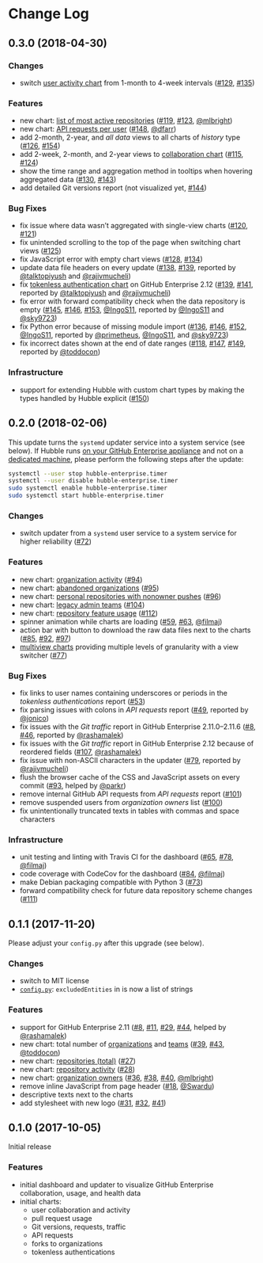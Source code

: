 # Change Log

## 0.3.0 (2018-04-30)

### Changes

* switch [user activity chart](https://autodesk.github.io/hubble/users-activity) from 1-month to 4-week intervals ([#129](https://github.com/Autodesk/hubble/issues/129), [#135](https://github.com/Autodesk/hubble/issues/135))

### Features

* new chart: [list of most active repositories](https://autodesk.github.io/hubble/repos-activity) ([#119](https://github.com/Autodesk/hubble/issues/119), [#123](https://github.com/Autodesk/hubble/issues/123), [@mlbright](https://github.com/mlbright))
* new chart: [API requests per user](https://autodesk.github.io/hubble/housekeeping-api-requests) ([#148](https://github.com/Autodesk/hubble/issues/148), [@dfarr](https://github.com/dfarr))
* add 2-month, 2-year, and *all data* views to all charts of *history* type ([#126](https://github.com/Autodesk/hubble/issues/126), [#154](https://github.com/Autodesk/hubble/issues/154))
* add 2-week, 2-month, and 2-year views to [collaboration chart](https://autodesk.github.io/hubble/) ([#115](https://github.com/Autodesk/hubble/issues/115), [#124](https://github.com/Autodesk/hubble/issues/124))
* show the time range and aggregation method in tooltips when hovering aggregated data ([#130](https://github.com/Autodesk/hubble/issues/130), [#143](https://github.com/Autodesk/hubble/issues/143))
* add detailed Git versions report (not visualized yet, [#144](https://github.com/Autodesk/hubble/issues/144))

### Bug Fixes

* fix issue where data wasn’t aggregated with single-view charts ([#120](https://github.com/Autodesk/hubble/issues/120), [#121](https://github.com/Autodesk/hubble/issues/121))
* fix unintended scrolling to the top of the page when switching chart views ([#125](https://github.com/Autodesk/hubble/issues/125))
* fix JavaScript error with empty chart views ([#128](https://github.com/Autodesk/hubble/issues/128), [#134](https://github.com/Autodesk/hubble/issues/134))
* update data file headers on every update ([#138](https://github.com/Autodesk/hubble/issues/138), [#139](https://github.com/Autodesk/hubble/issues/139), reported by [@talktopiyush](https://github.com/talktopiyush) and [@rajivmucheli](https://github.com/rajivmucheli))
* fix [tokenless authentication chart](https://autodesk.github.io/hubble/recommendations-tokenless-auth) on GitHub Enterprise 2.12 ([#139](https://github.com/Autodesk/hubble/issues/139), [#141](https://github.com/Autodesk/hubble/issues/141), reported by [@talktopiyush](https://github.com/talktopiyush) and [@rajivmucheli](https://github.com/rajivmucheli))
* fix error with forward compatibility check when the data repository is empty ([#145](https://github.com/Autodesk/hubble/issues/145), [#146](https://github.com/Autodesk/hubble/issues/146), [#153](https://github.com/Autodesk/hubble/issues/153), [@IngoS11](https://github.com/IngoS11), reported by [@IngoS11](https://github.com/IngoS11) and [@sky9723](https://github.com/sky9723))
* fix Python error because of missing module import ([#136](https://github.com/Autodesk/hubble/issues/136), [#146](https://github.com/Autodesk/hubble/issues/146), [#152](https://github.com/Autodesk/hubble/issues/152), [@IngoS11](https://github.com/IngoS11), reported by [@primetheus](https://github.com/primetheus), [@IngoS11](https://github.com/IngoS11), and [@sky9723](https://github.com/sky9723))
* fix incorrect dates shown at the end of date ranges ([#118](https://github.com/Autodesk/hubble/issues/118), [#147](https://github.com/Autodesk/hubble/issues/147), [#149](https://github.com/Autodesk/hubble/issues/149), reported by [@toddocon](https://github.com/toddocon))

### Infrastructure

* support for extending Hubble with custom chart types by making the types handled by Hubble explicit ([#150](https://github.com/Autodesk/hubble/issues/150))

## 0.2.0 (2018-02-06)

This update turns the `systemd` updater service into a system service (see below).
If Hubble runs [on your GitHub Enterprise appliance](https://github.com/Autodesk/hubble/tree/master/updater#setup-on-the-github-enterprise-appliance) and not on a [dedicated machine](https://github.com/Autodesk/hubble/tree/master/updater#setup-on-a-dedicated-machine), please perform the following steps after the update:

```sh
systemctl --user stop hubble-enterprise.timer
systemctl --user disable hubble-enterprise.timer
sudo systemctl enable hubble-enterprise.timer
sudo systemctl start hubble-enterprise.timer
```

### Changes

- switch updater from a `systemd` user service to a system service for higher reliability ([#72](https://github.com/Autodesk/hubble/issues/72))

### Features

- new chart: [organization activity](https://autodesk.github.io/hubble/orgs-activity) ([#94](https://github.com/Autodesk/hubble/issues/94))
- new chart: [abandoned organizations](https://autodesk.github.io/hubble/housekeeping-abandoned-orgs) ([#95](https://github.com/Autodesk/hubble/issues/95))
- new chart: [personal repositories with nonowner pushes](https://autodesk.github.io/hubble/housekeeping-repo-location) ([#96](https://github.com/Autodesk/hubble/issues/96))
- new chart: [legacy admin teams](https://autodesk.github.io/hubble/recommendations-legacy-teams) ([#104](https://github.com/Autodesk/hubble/issues/104))
- new chart: [repository feature usage](https://autodesk.github.io/hubble/repos-feature-usage) ([#112](https://github.com/Autodesk/hubble/issues/112))
- spinner animation while charts are loading ([#59](https://github.com/Autodesk/hubble/issues/59), [#63](https://github.com/Autodesk/hubble/issues/63), [@filmaj](https://github.com/filmaj))
- action bar with button to download the raw data files next to the charts ([#85](https://github.com/Autodesk/hubble/issues/85), [#92](https://github.com/Autodesk/hubble/issues/92), [#97](https://github.com/Autodesk/hubble/issues/97))
- [multiview charts](https://autodesk.github.io/hubble/pr-total) providing multiple levels of granularity with a view switcher ([#77](https://github.com/Autodesk/hubble/issues/77))

### Bug Fixes

- fix links to user names containing underscores or periods in the *tokenless authentications* report ([#53](https://github.com/Autodesk/hubble/issues/53))
- fix parsing issues with colons in *API requests* report ([#49](https://github.com/Autodesk/hubble/issues/49), reported by [@jonico](https://github.com/jonico))
- fix issues with the *Git traffic* report in GitHub Enterprise 2.11.0–2.11.6 ([#8](https://github.com/Autodesk/hubble/issues/8), [#46](https://github.com/Autodesk/hubble/issues/46), reported by [@rashamalek](https://github.com/rashamalek))
- fix issues with the *Git traffic* report in GitHub Enterprise 2.12 because of reordered fields ([#107](https://github.com/Autodesk/hubble/issues/107), [@rashamalek](https://github.com/rashamalek))
- fix issue with non-ASCII characters in the updater ([#79](https://github.com/Autodesk/hubble/issues/79), reported by [@rajivmucheli](https://github.com/rajivmucheli))
- flush the browser cache of the CSS and JavaScript assets on every commit ([#93](https://github.com/Autodesk/hubble/issues/93), helped by [@parkr](https://github.com/parkr))
- remove internal GitHub API requests from *API requests* report ([#101](https://github.com/Autodesk/hubble/issues/101))
- remove suspended users from *organization owners* list ([#100](https://github.com/Autodesk/hubble/issues/100))
- fix unintentionally truncated texts in tables with commas and space characters

### Infrastructure

- unit testing and linting with Travis CI for the dashboard ([#65](https://github.com/Autodesk/hubble/issues/65), [#78](https://github.com/Autodesk/hubble/issues/78), [@filmaj](https://github.com/filmaj))
- code coverage with CodeCov for the dashboard ([#84](https://github.com/Autodesk/hubble/issues/84), [@filmaj](https://github.com/filmaj))
- make Debian packaging compatible with Python 3 ([#73](https://github.com/Autodesk/hubble/issues/73))
- forward compatibility check for future data repository scheme changes ([#111](https://github.com/Autodesk/hubble/issues/111))

## 0.1.1 (2017-11-20)

Please adjust your `config.py` after this upgrade (see below).

### Changes

- switch to MIT license
- [`config.py`](https://github.com/Autodesk/hubble/blob/master/updater/config.py.example): `excludedEntities` in is now a list of strings

### Features

- support for GitHub Enterprise 2.11 ([#8](https://github.com/Autodesk/hubble/issues/8), [#11](https://github.com/Autodesk/hubble/issues/11), [#29](https://github.com/Autodesk/hubble/issues/29), [#44](https://github.com/Autodesk/hubble/issues/44), helped by [@rashamalek](https://github.com/rashamalek))
- new chart: total number of [organizations](https://autodesk.github.io/hubble/orgs-total) and [teams](https://autodesk.github.io/hubble/teams-total) ([#39](https://github.com/Autodesk/hubble/issues/39), [#43](https://github.com/Autodesk/hubble/issues/43), [@toddocon](https://github.com/toddocon))
- new chart: [repositories (total)](https://autodesk.github.io/hubble/repos-total) ([#27](https://github.com/Autodesk/hubble/issues/27))
- new chart: [repository activity](https://autodesk.github.io/hubble/repos-activity) ([#28](https://github.com/Autodesk/hubble/issues/28))
- new chart: [organization owners](https://autodesk.github.io/hubble/org-owners) ([#36](https://github.com/Autodesk/hubble/issues/36), [#38](https://github.com/Autodesk/hubble/issues/38), [#40](https://github.com/Autodesk/hubble/issues/40), [@mlbright](https://github.com/mlbright))
- remove inline JavaScript from page header ([#18](https://github.com/Autodesk/hubble/issues/18), [@Swardu](https://github.com/Swardu))
- descriptive texts next to the charts
- add stylesheet with new logo ([#31](https://github.com/Autodesk/hubble/issues/31), [#32](https://github.com/Autodesk/hubble/issues/32), [#41](https://github.com/Autodesk/hubble/issues/41))

## 0.1.0 (2017-10-05)

Initial release

### Features

- initial dashboard and updater to visualize GitHub Enterprise collaboration, usage, and health data
- initial charts:
  - user collaboration and activity
  - pull request usage
  - Git versions, requests, traffic
  - API requests
  - forks to organizations
  - tokenless authentications
